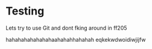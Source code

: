 # Testing
Lets try to use Git
and dont fking around in ff205

hahahahahahahahaahahahhahahah
eqkekwdwoidiwjijfw
